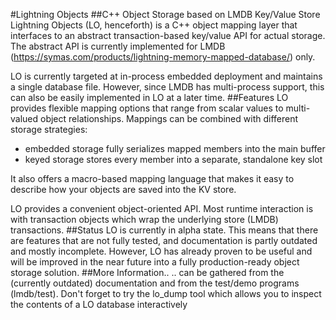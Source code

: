 #Lightning Objects
##C++ Object Storage based on LMDB Key/Value Store
Lightning Objects (LO, henceforth) is a C++ object mapping layer that interfaces to an
abstract transaction-based key/value API for actual storage. The abstract API is currently implemented for LMDB
(https://symas.com/products/lightning-memory-mapped-database/) only.

LO is currently targeted at in-process embedded deployment and maintains a single database file. However, since
LMDB has multi-process support, this can also be easily implemented in LO at a later time.
##Features
LO provides flexible mapping options that range from scalar values to multi-valued
object relationships. Mappings can be combined with different storage strategies:
 - embedded storage fully serializes mapped members into the main buffer
 - keyed storage stores every member into a separate, standalone key slot

It also offers a macro-based mapping language that makes it easy to describe how your objects
are saved into the KV store.

LO provides a convenient object-oriented API. Most runtime interaction is with transaction objects
which wrap the underlying store (LMDB) transactions.
##Status
LO is currently in alpha state. This means that there are features that are not fully tested, and
documentation is partly outdated and mostly incomplete. However, LO has already proven to be useful
and will be improved in the near future into a fully production-ready object storage solution.
##More Information..
.. can be gathered from the (currently outdated) documentation and from the test/demo programs (lmdb/test).
Don't forget to try the lo_dump tool which allows you to inspect the contents of a LO
database interactively
